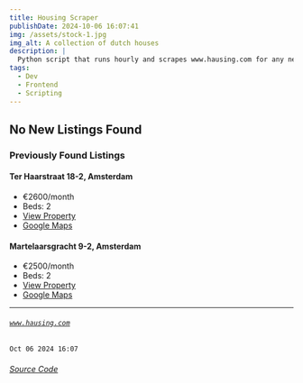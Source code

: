 ```yaml
---
title: Housing Scraper
publishDate: 2024-10-06 16:07:41
img: /assets/stock-1.jpg
img_alt: A collection of dutch houses
description: |
  Python script that runs hourly and scrapes www.hausing.com for any new properties.
tags:
  - Dev
  - Frontend
  - Scripting
---
```


## No New Listings Found

### Previously Found Listings
#### Ter Haarstraat 18-2, Amsterdam
- €2600/month
- Beds: 2
- [View Property](https://www.hausing.com/properties-for-rent-amsterdam/ter-haarstraat-18-2-amsterdam)
- [Google Maps](http://maps.google.com/?q=Ter-Haarstraat-18-2,-Amsterdam)
#### Martelaarsgracht 9-2, Amsterdam
- €2500/month
- Beds: 2
- [View Property](https://www.hausing.com/properties-for-rent-amsterdam/martelaarsgracht-9-2-amsterdam)
- [Google Maps](http://maps.google.com/?q=Martelaarsgracht-9-2,-Amsterdam)
---
###### [`www.hausing.com`](https://www.hausing.com/properties-for-rent-amsterdam?sort-asc=price)

`Oct 06 2024 16:07`
###### [Source Code](https://github.com/celestegambardella/hausing-scraper)
